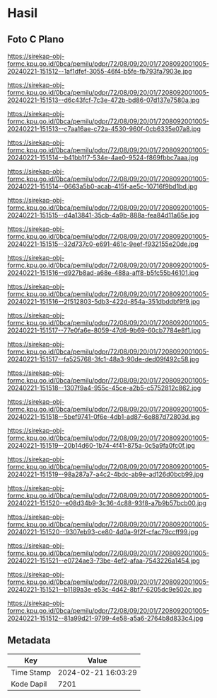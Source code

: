 # Hasil

## Foto C Plano

https://sirekap-obj-formc.kpu.go.id/0bca/pemilu/pdpr/72/08/09/20/01/7208092001005-20240221-151512--1af1dfef-3055-46f4-b5fe-fb793fa7903e.jpg

https://sirekap-obj-formc.kpu.go.id/0bca/pemilu/pdpr/72/08/09/20/01/7208092001005-20240221-151513--d6c43fcf-7c3e-472b-bd86-07d137e7580a.jpg

https://sirekap-obj-formc.kpu.go.id/0bca/pemilu/pdpr/72/08/09/20/01/7208092001005-20240221-151513--c7aa16ae-c72a-4530-960f-0cb6335e07a8.jpg

https://sirekap-obj-formc.kpu.go.id/0bca/pemilu/pdpr/72/08/09/20/01/7208092001005-20240221-151514--b41bb1f7-534e-4ae0-9524-f869fbbc7aaa.jpg

https://sirekap-obj-formc.kpu.go.id/0bca/pemilu/pdpr/72/08/09/20/01/7208092001005-20240221-151514--0663a5b0-acab-415f-ae5c-10716f9bd1bd.jpg

https://sirekap-obj-formc.kpu.go.id/0bca/pemilu/pdpr/72/08/09/20/01/7208092001005-20240221-151515--d4a13841-35cb-4a9b-888a-fea84d11a65e.jpg

https://sirekap-obj-formc.kpu.go.id/0bca/pemilu/pdpr/72/08/09/20/01/7208092001005-20240221-151515--32d737c0-e691-461c-9eef-f932155e20de.jpg

https://sirekap-obj-formc.kpu.go.id/0bca/pemilu/pdpr/72/08/09/20/01/7208092001005-20240221-151516--d927b8ad-a68e-488a-aff8-b5fc55b46101.jpg

https://sirekap-obj-formc.kpu.go.id/0bca/pemilu/pdpr/72/08/09/20/01/7208092001005-20240221-151516--2f512803-5db3-422d-854a-351dbddbf9f9.jpg

https://sirekap-obj-formc.kpu.go.id/0bca/pemilu/pdpr/72/08/09/20/01/7208092001005-20240221-151517--77e0fa6e-8059-47d6-9b69-60cb7784e8f1.jpg

https://sirekap-obj-formc.kpu.go.id/0bca/pemilu/pdpr/72/08/09/20/01/7208092001005-20240221-151517--fa525768-3fc1-48a3-90de-ded09f492c58.jpg

https://sirekap-obj-formc.kpu.go.id/0bca/pemilu/pdpr/72/08/09/20/01/7208092001005-20240221-151518--1307f9a4-955c-45ce-a2b5-c5752812c862.jpg

https://sirekap-obj-formc.kpu.go.id/0bca/pemilu/pdpr/72/08/09/20/01/7208092001005-20240221-151518--5bef9741-0f6e-4db1-ad87-6e887d72803d.jpg

https://sirekap-obj-formc.kpu.go.id/0bca/pemilu/pdpr/72/08/09/20/01/7208092001005-20240221-151519--20b14d60-1b74-4f41-875a-0c5a9fa0fc0f.jpg

https://sirekap-obj-formc.kpu.go.id/0bca/pemilu/pdpr/72/08/09/20/01/7208092001005-20240221-151519--98a287a7-a4c2-4bdc-ab9e-ad126d0bcb99.jpg

https://sirekap-obj-formc.kpu.go.id/0bca/pemilu/pdpr/72/08/09/20/01/7208092001005-20240221-151520--e08d34b9-3c36-4c88-93f8-a7b9b57bcb00.jpg

https://sirekap-obj-formc.kpu.go.id/0bca/pemilu/pdpr/72/08/09/20/01/7208092001005-20240221-151520--9307eb93-ce80-4d0a-9f2f-cfac79ccff99.jpg

https://sirekap-obj-formc.kpu.go.id/0bca/pemilu/pdpr/72/08/09/20/01/7208092001005-20240221-151521--e0724ae3-73be-4ef2-afaa-7543226a1454.jpg

https://sirekap-obj-formc.kpu.go.id/0bca/pemilu/pdpr/72/08/09/20/01/7208092001005-20240221-151521--b1189a3e-e53c-4d42-8bf7-6205dc9e502c.jpg

https://sirekap-obj-formc.kpu.go.id/0bca/pemilu/pdpr/72/08/09/20/01/7208092001005-20240221-151512--81a99d21-9799-4e58-a5a6-2764b8d833c4.jpg


## Metadata

| Key        | Value               |
| ---------- | ------------------- |
| Time Stamp | 2024-02-21 16:03:29 |
| Kode Dapil | 7201                |




